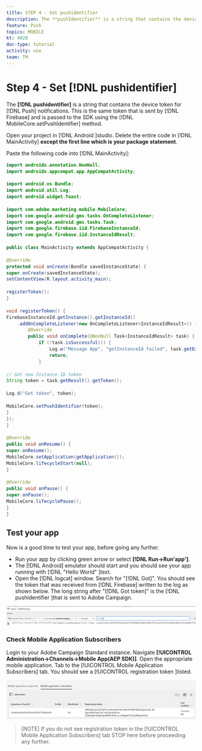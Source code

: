 ```yaml
---
title: STEP 4 - Set pushidentifier
description: The **pushIdentifier** is a string that contains the device token for push notifications. This is the same token that is sent by Firebase and is passed  to the SDK using the MobileCore.setPushIdentifier method.
feature: Push
topics: MOBILE
kt: 4828
doc-type: tutorial
activity: use
team: TM
---
```

# Step 4 - Set [!DNL pushidentifier]

The **[!DNL pushidentifier]** is a string that contains the device token for [!DNL Push] notifications. This is the same token that is sent by [!DNL Firebase] and is passed to the SDK using the [!DNL MobileCore.setPushIdentifier] method.

Open your project in [!DNL Android ]studio. Delete the entire code in [!DNL MainActivity] **except the first line which is your package statement**.

Paste the following code into [!DNL MainActivity]:

```java
import androidx.annotation.NonNull;
import androidx.appcompat.app.AppCompatActivity;

import android.os.Bundle;
import android.util.Log;
import android.widget.Toast;

import com.adobe.marketing.mobile.MobileCore;
import com.google.android.gms.tasks.OnCompleteListener;
import com.google.android.gms.tasks.Task;
import com.google.firebase.iid.FirebaseInstanceId;
import com.google.firebase.iid.InstanceIdResult;

public class MainActivity extends AppCompatActivity {

@Override
protected void onCreate(Bundle savedInstanceState) {
super.onCreate(savedInstanceState);
setContentView(R.layout.activity_main);

registerToken();
}

void registerToken() {
FirebaseInstanceId.getInstance().getInstanceId()
    .addOnCompleteListener(new OnCompleteListener<InstanceIdResult>() {
        @Override
        public void onComplete(@NonNull Task<InstanceIdResult> task) {
            if (!task.isSuccessful()) {
                Log.w("Message App", "getInstanceId failed", task.getException());
                return;
            }

// Get new Instance ID token
String token = task.getResult().getToken();

Log.d("Got token", token);

MobileCore.setPushIdentifier(token);
}
});
}

@Override
public void onResume() {
super.onResume();
MobileCore.setApplication(getApplication());
MobileCore.lifecycleStart(null);
}

@Override
public void onPause() {
super.onPause();
MobileCore.lifecyclePause();
}
}

```

## Test your app

Now is a good time to test your app, before going any further.

* Run your app by clicking green arrow or select **[!DNL Run->Run'app']**.
* The [!DNL Android] emulator should start and you should see your app running with [!DNL "Hello World" ]text.
* Open the [!DNL logcat] window. Search for "[!DNL Got]". You should see the token that was received from [!DNL Firebase] written to the log as shown below. The long string after "[!DNL Got token]" is the [!DNL pushidentifier ]that is sent to Adobe Campaign.

![logcat-token](assets/logcat-got-token.PNG)

### Check Mobile Application Subscribers

Login to your Adobe Campaign Standard instance.
Navigate **[!UICONTROL Administration->Channels->Mobile App(AEP SDK)]**. Open the appropriate mobile application. Tab to the [!UICONTROL Mobile Application Subscribers] tab. You should see a [!UICONTROL registration token ]listed.

![mobile-application-subscribers](assets/mobile-application-subscribers.PNG)

>[NOTE]
>If you do not see registration token in the [!UICONTROL Mobile Application Subscribers] tab STOP here before proceeding any further.
